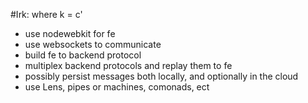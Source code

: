 #Irk: where k = c'
- use nodewebkit for fe
- use websockets to communicate
- build fe to backend protocol
- multiplex backend protocols and replay them to fe
- possibly persist messages both locally, and optionally in the cloud
- use Lens, pipes or machines, comonads, ect 
